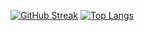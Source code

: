 [![GitHub Streak](http://github-readme-streak-stats.herokuapp.com?user=mrshaw01&theme=vue-dark)](https://git.io/streak-stats)
[![Top Langs](https://github-readme-stats.vercel.app/api/top-langs/?username=mrshaw01&layout=compact&theme=vision-friendly-dark)](https://github.com/anuraghazra/github-readme-stats)
